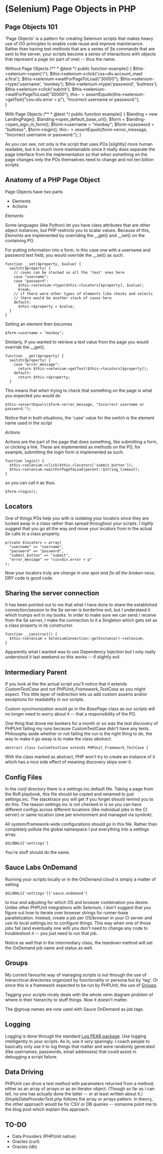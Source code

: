 (Selenium) Page Objects in PHP
==============================

Page Objects 101
----------------

'Page Objects' is a pattern for creating Selenium scripts that makes heavy use of OO principles to enable code reuse and improve maintenance. Rather than having test methods that are a series of Se commands that are sent to the server, your scripts become a series of interactions with objects that represent a page (or part of one) -- thus the name.  

Without Page Objects
    /**
    * @test
    */
    public function example()
    {
      $this->selenium->open('/');
      $this->selenium->click('css=div.account_mast a:first');
      $this->selenium->waitForPageToLoad("30000");
      $this->selenium->type('username', 'monkey');
      $this->selenium->type('password', 'buttress');  
      $this->selenium->click('submit');
      $this->selenium->waitForPageToLoad("30000");
      $this->assertEquals($this->selenium->getText("css=div.error > p"), "Incorrect username or password.");  
    }

With Page Objects
    /**
    * @test
    */
    public function example()
    {
      $landing = new LandingPage();
      $landing->open_default_base_url();
      $form = $landing->open_sign_in_form();
      $form->username = "monkey";
      $form->password = "buttress";
      $form->login();
      $this->assertEquals($form->error_message, "Incorrect username or password.");
    }

As you can see, not only is the script that uses POs [slightly] more human readable, but it is much more maintainable since it really does separate the page interface from the implementation so that _when_ something on the page changes only the POs themselves need to change and not ten billion scripts.  

Anatomy of a PHP Page Object
----------------------------

Page Objects have two parts
* Elements
* Actions

_Elements_

Some languages (like Python) let you have class attributes that are other object instances, but PHP restricts you to scalar values. Because of this, _Elements_ are implemented by overriding the __get() and __set() on the containing PO.  

For putting information into a form, in this case one with a username and password text field, you would override the __set() as such.

    function __set($property, $value) {
      switch($property) {
        // cases can be stacked so all the 'text' ones here
        case "username":
        case "password":
          $this->selenium->type($this->locators[$property], $value);
          break;
        // if there were other types of elements like checks and selects
        // there would be another stack of cases here
        default:
          $this->$property = $value;
      }
    }

Setting an element then becomes

    $form->username = "monkey";

Similarly, if you wanted to retrieve a text value from the page you would override the __get().

    function __get($property) {
      switch($property) {
        case "error_message":
          return $this->selenium->getText($this->locators[$property]);
        default:
          return $this->$property;
      }

This means that when trying to check that something on the page is what you expected you would do

    $this->assertEquals($form->error_message, "Incorrect username or password.");
    
Notice that in both situations, the 'case' value for the switch is the element name used in the script

_Actions_

Actions are the part of the page that does something, like submitting a form, or clicking a link. These are implemented as methods on the PO, for example, submitting the login form is implemented as such.

    function login() {
      $this->selenium->click($this->locators['submit_button']);
      $this->selenium->waitForPageToLoad(parent::$string_timeout);
    }

so you can call it as thus.

    $form->login();

Locators
--------

One of things POs help you with is isolating your locators since they are tucked away in a class rather than spread throughout your scripts. I _highly_ suggest that you go all the way and move your locators from in the actual Se calls to a class property.

    private $locators = array(
      "username" => "username",
      "password" => "password",
      "submit_button" => "submit",
      "error_message" => "css=div.error > p"
    );

Now your locators truly are _change in one spot and fix all the broken-ness_. DRY code is good code.


Sharing the server connection
-----------------------------

It has been pointed out to me that what I have done to share the established connection/session to the Se server is borderline evil, but I understand it which trumps evil in my books. In order to make sure we can send / receive from the Se server, I make the connection to it a Singleton which gets set as a class property in its constructor.

    function __construct() {
      $this->selenium = SeleniumConnection::getInstance()->selenium;
    } 

Apparently what I wanted was to use Dependency Injection but I only really understood it last weekend so this works -- if slightly evil.

Intermediary Parent
-------------------

If you look at the the actual script you'll notice that it extends _CustomTestCase_ and not _PHPUnit_Framework_TestCase_ as you might expect. This little layer of redirection lets us add custom asserts and/or exceptions for readability in our scripts.

Custom synchronization would go in the _BasePage_ class as our scripts will no longer need to worry about it -- that a responsibility of the PO.

One thing that drove me bonkers for a month or so was the test discovery of PHPUnit failing my runs because CustomTestCase didn't have any tests. Philosophy aside whether or not failing the run is the right thing to do, the way to make it go away is to make the class _abstract_.

    abstract class CustomTestCase extends PHPUnit_Framework_TestCase {

With the class marked as abstract, PHP won't try to create an instance of it which has a nice side effect of meaning discovery skips over it.

Config Files
------------

In the _conf_ directory there is a settings.inc.default file. Taking a page from the RoR playbook, this file should be copied and renamed to just settings.inc. The stacktrace you will get if you forget should remind you to do this. The reason settings.inc is not checked in is so you can have different configs across different locations (like individual jobs in the CI server) or same location (one per environment and managed via symlink).

All system/framework-wide configurations should go in this file. Rather than _completely_ pollute the global namespace I put everything into a settings array.

    $GLOBALS['settings']

You're stuff should do the same.

Sauce Labs OnDemand
-------------------

Running your scripts locally or in the OnDemand cloud is simply a matter of setting 

    $GLOBALS['settings']['sauce.ondemand']
    
to _true_ and adjusting for which OS and browser combination you desire. Unlike other PHPUnit integrations with Selenium, I don't suggest that you figure out how to iterate over browser strings for runner-base parallelization. Instead, create a job per OS/browser in your CI server and use its local settings.inc to configure things. This way when one of those jobs fail (and eventually one will) you don't need to change any code to troubleshoot it -- you just need to run that job.

Notice as well that in the intermediary class, the teardown method will set the OnDemand job name and status as well.

Groups
------

My current favourite way of managing scripts is not through the use of hierarchical  directories organized by functionality or persona but by 'tag'. Or since this is a framework expected to be run by PHPUnit, the use of [Groups](http://www.phpunit.de/manual/current/en/appendixes.annotations.html#appendixes.annotations.group).

Tagging your scripts nicely deals with the whole venn diagram problem of where in their hierarchy to stuff things. Now it doesn't matter.

The @group names are now used with Sauce OnDemand as job tags.

Logging
-------

Logging is done through the standard [Log PEAR package](http://pear.php.net/package/Log). Use logging intelligently in your scripts. As in, use it _very_ sparingly. I coach people to basically only use it to log things that matter and were randomly generated (like usernames, passwords, email addresses) that could assist in debugging a script failure.

Data Driving
------------

PHPUnit can drive a test method with parameters returned from a method; either as an array of arrays or as an Iterator object. (Though so far as I can tell, no one has actually done the latter -- or at least written about it.) _SimpleDataProviderTest.php_ follows the array or arrays pattern. In theory, the other approach would be for CSV or DB queries -- someone point me to the blog post which explain this approach.

TO-DO
-----
* Data Providers (PHPUnit native)
* Oracles (curl)
* Oracles (db)
